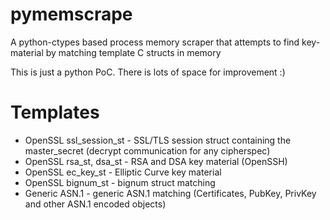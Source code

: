 # pymemscrape
A python-ctypes based process memory scraper that attempts to find key-material by matching template C structs in memory

This is just a python PoC. There is lots of space for improvement :)

# Templates

* OpenSSL ssl_session_st - SSL/TLS session struct containing the master_secret (decrypt communication for any cipherspec)
* OpenSSL rsa_st, dsa_st - RSA and DSA key material (OpenSSH)
* OpenSSL ec_key_st - Elliptic Curve key material
* OpenSSL bignum_st - bignum struct matching
* Generic ASN.1 - generic ASN.1 matching (Certificates, PubKey, PrivKey and other ASN.1 encoded objects)


